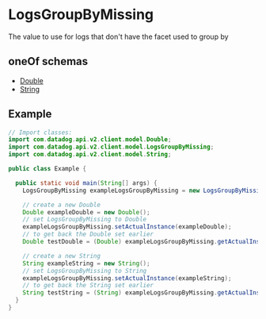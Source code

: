 # LogsGroupByMissing

The value to use for logs that don't have the facet used to group by

## oneOf schemas

- [Double](Double.md)
- [String](String.md)

## Example

```java
// Import classes:
import com.datadog.api.v2.client.model.Double;
import com.datadog.api.v2.client.model.LogsGroupByMissing;
import com.datadog.api.v2.client.model.String;

public class Example {

  public static void main(String[] args) {
    LogsGroupByMissing exampleLogsGroupByMissing = new LogsGroupByMissing();

    // create a new Double
    Double exampleDouble = new Double();
    // set LogsGroupByMissing to Double
    exampleLogsGroupByMissing.setActualInstance(exampleDouble);
    // to get back the Double set earlier
    Double testDouble = (Double) exampleLogsGroupByMissing.getActualInstance();

    // create a new String
    String exampleString = new String();
    // set LogsGroupByMissing to String
    exampleLogsGroupByMissing.setActualInstance(exampleString);
    // to get back the String set earlier
    String testString = (String) exampleLogsGroupByMissing.getActualInstance();
  }
}

```
